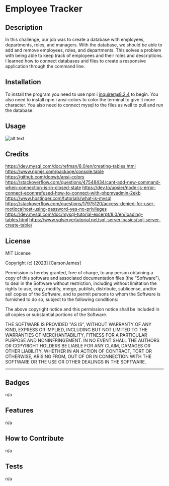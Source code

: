 # Employee Tracker

## Description

In this challenge, our job was to create a database with employees, departments, roles, and managers. With the database, we should be able to add and remove employees, roles, and departments. This solves a problem with being able to keep track of employees and their roles and descriptions. I learned how to connect databases and files to create a responsive application through the command line. 

## Installation

To install the program you need to use npm i inquirer@8.2.4 to begin. You also need to install npm i ansi-colors to color the terminal to give it more character. You also need to connect mysql to the files as well to pull and run the database. 

## Usage

![alt text](assets/images/screenshot.png)

## Credits

https://dev.mysql.com/doc/refman/8.0/en/creating-tables.html
https://www.npmjs.com/package/console.table
https://github.com/doowb/ansi-colors
https://stackoverflow.com/questions/47548434/cant-add-new-command-when-connection-is-in-closed-state
https://dev.to/upsier/node-js-error-connect-econnrefused-how-to-connect-with-phpmyadmin-2ekb
https://www.hostinger.com/tutorials/what-is-mysql
https://stackoverflow.com/questions/17975120/access-denied-for-user-rootlocalhost-using-password-yes-no-privileges
https://dev.mysql.com/doc/mysql-tutorial-excerpt/8.0/en/loading-tables.html
https://www.sqlservertutorial.net/sql-server-basics/sql-server-create-table/

## License

MIT License

Copyright (c) [2023] [CarsonJames]

Permission is hereby granted, free of charge, to any person obtaining a copy
of this software and associated documentation files (the "Software"), to deal
in the Software without restriction, including without limitation the rights
to use, copy, modify, merge, publish, distribute, sublicense, and/or sell
copies of the Software, and to permit persons to whom the Software is
furnished to do so, subject to the following conditions:

The above copyright notice and this permission notice shall be included in all
copies or substantial portions of the Software.

THE SOFTWARE IS PROVIDED "AS IS", WITHOUT WARRANTY OF ANY KIND, EXPRESS OR
IMPLIED, INCLUDING BUT NOT LIMITED TO THE WARRANTIES OF MERCHANTABILITY,
FITNESS FOR A PARTICULAR PURPOSE AND NONINFRINGEMENT. IN NO EVENT SHALL THE
AUTHORS OR COPYRIGHT HOLDERS BE LIABLE FOR ANY CLAIM, DAMAGES OR OTHER
LIABILITY, WHETHER IN AN ACTION OF CONTRACT, TORT OR OTHERWISE, ARISING FROM,
OUT OF OR IN CONNECTION WITH THE SOFTWARE OR THE USE OR OTHER DEALINGS IN THE
SOFTWARE.

---


## Badges

n/a

## Features

n/a

## How to Contribute

n/a

## Tests

n/a